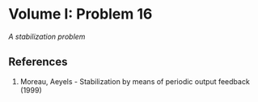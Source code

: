 # Volume I: Problem 16

*A stabilization problem*

## References

1. Moreau, Aeyels - Stabilization by means of periodic output feedback (1999)
